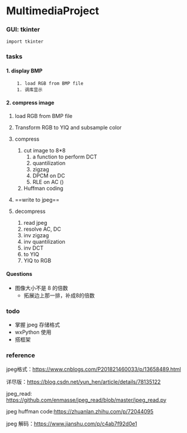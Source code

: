 # MultimediaProject



### GUI: tkinter

`import tkinter`



### tasks

#### 1. display BMP

		1. load RGB from BMP file
		1. 调库显示

#### 2. compress image

1. load RGB from BMP file
2. Transform RGB to YIQ and subsample color
3. compress
   1. cut image to 8*8
      1. a function to perform DCT
      2. quantilization
      3. zigzag
      4. DPCM on DC
      5. RLE on AC ()
   2. Huffman coding

4. ==write to jpeg==
5. decompress
   1. read jpeg
   2. resolve AC, DC
   3. inv zigzag
   4. inv quantilization
   5. inv DCT
   6. to YIQ
   7. YIQ to RGB



#### Questions

* 图像大小不是 8 的倍数
  * 拓展边上那一排，补成8的倍数



### todo

* 掌握 jpeg 存储格式
* wxPython 使用
* 搭框架





### reference

jpeg格式：https://www.cnblogs.com/P201821460033/p/13658489.html

详尽版：https://blog.csdn.net/yun_hen/article/details/78135122

jpeg_read: https://github.com/enmasse/jpeg_read/blob/master/jpeg_read.py

jpeg huffman code:https://zhuanlan.zhihu.com/p/72044095

jpeg 解码：https://www.jianshu.com/p/c4ab7f92d0e1



